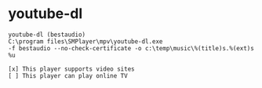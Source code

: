 youtube-dl
==========

    youtube-dl (bestaudio)
    C:\program files\SMPlayer\mpv\youtube-dl.exe
    -f bestaudio --no-check-certificate -o c:\temp\music\%(title)s.%(ext)s %u

    [x] This player supports video sites
    [ ] This player can play online TV

